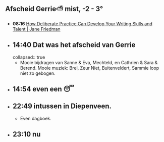 ## Afscheid Gerrie⛅ mist, -2  - 3°
- **08:16** [How Deliberate Practice Can Develop Your Writing Skills and Talent | Jane Friedman](https://janefriedman.com/how-deliberate-practice-can-develop-your-writing-skills-and-talent/)
- ## 14:40 Dat was het afscheid van Gerrie
  collapsed:: true
	- Mooie bijdragen van Sanne & Eva, Mechteld, en Cathrien & Sara & Berend. Mooie muziek: Brel, Zeur Niet, Buitenveldert, Sammie loop niet zo gebogen.
- ## 14:54  even een 😴
- ## 22:49 intussen in Diepenveen.
	- Even dagboek.
- ## 23:10 nu
